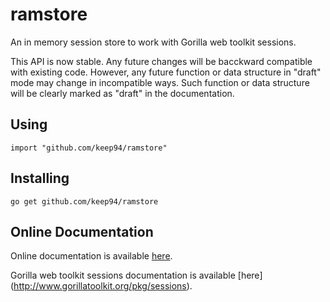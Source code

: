 ramstore
========

An in memory session store to work with Gorilla web toolkit sessions.

This API is now stable. Any future changes will be bacckward compatible with
existing code. However, any future function or data structure in "draft"
mode may change in incompatible ways. Such function or data structure will
be clearly marked as "draft" in the documentation.

## Using

	import "github.com/keep94/ramstore"

## Installing

	go get github.com/keep94/ramstore

## Online Documentation

Online documentation is available [here](http://godoc.org/github.com/keep94/ramstore).

Gorilla web toolkit sessions documentation is available [here] (http://www.gorillatoolkit.org/pkg/sessions).
